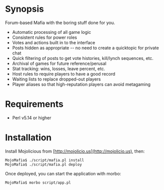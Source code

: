Synopsis
========

Forum-based Mafia with the boring stuff done for you.

* Automatic processing of all game logic
* Consistent rules for power roles
* Votes and actions built in to the interface
* Posts hidden as appropriate -- no need to create a quicktopic for private chat
* Quick filtering of posts to get vote histories, kill/lynch sequences, etc.
* Archival of games for future reference/perusal
* Stat tracking: wins, losses, leave percent, etc.
* Host rules to require players to have a good record
* Waiting lists to replace dropped-out players
* Player aliases so that high-reputation players can avoid metagaming

Requirements
============

* Perl v5.14 or higher

Installation
============

Install Mojolicious from [http://mojolicio.us](http://mojolicio.us), then:

    MojoMafia$ ./script/mafia.pl install
    MojoMafia$ ./script/mafia.pl deploy

Once deployed, you can start the application with morbo:

    MojoMafia$ morbo script/app.pl

